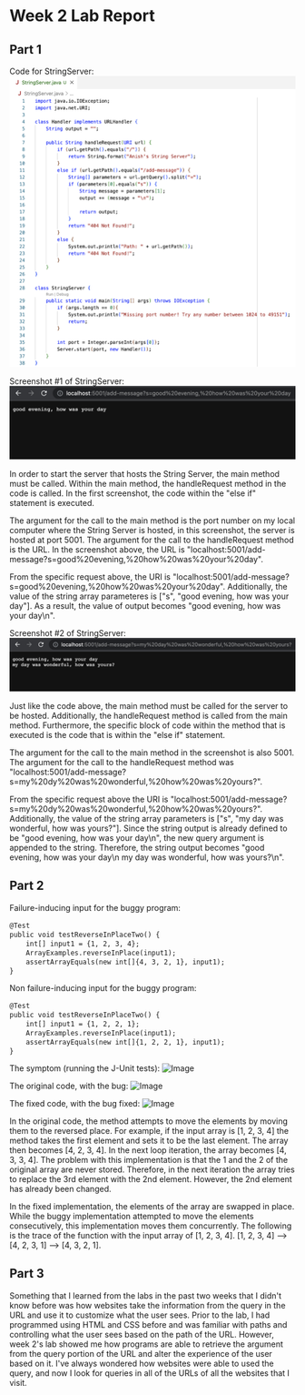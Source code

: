 # Week 2 Lab Report

## Part 1

Code for StringServer:
![Image](images/StringServer.png)

Screenshot #1 of StringServer:
![Image](images/StringServerDemo1.png)

In order to start the server that hosts the String Server, the main method must be called. Within the main method, the handleRequest method in the code is called. In the first screenshot, the code within the "else if" statement is executed.

The argument for the call to the main method is the port number on my local computer where the String Server is hosted, in this screenshot, the server is hosted at port 5001. The argument for the call to the handleRequest method is the URL. In the screenshot above, the URL is "localhost:5001/add-message?s=good%20evening,%20how%20was%20your%20day". 

From the specific request above, the URI is "localhost:5001/add-message?s=good%20evening,%20how%20was%20your%20day". Additionally, the value of the string array parameteres is ["s", "good evening, how was your day"]. As a result, the value of output becomes "good evening, how was your day\n".

Screenshot #2 of StringServer:
![Image](images/StringServerDemo2.png)

Just like the code above, the main method must be called for the server to be hosted. Additionally, the handleRequest method is called from the main method. Furthermore, the specific block of code within the method that is executed is the code that is within the "else if" statement. 

The argument for the call to the main method in the screenshot is also 5001. The argument for the call to the handleRequest method was "localhost:5001/add-message?s=my%20dy%20was%20wonderful,%20how%20was%20yours?".

From the specific request above the URI is "localhost:5001/add-message?s=my%20dy%20was%20wonderful,%20how%20was%20yours?". Additionally, the value of the string array parameters is ["s", "my day was wonderful, how was yours?"]. Since the string output is already defined to be "good evening, how was your day\n", the new query argument is appended to the string. Therefore, the string output becomes "good evening, how was your day\n my day was wonderful, how was yours?\n".

## Part 2

Failure-inducing input for the buggy program:
```
@Test
public void testReverseInPlaceTwo() {
    int[] input1 = {1, 2, 3, 4};
    ArrayExamples.reverseInPlace(input1);
    assertArrayEquals(new int[]{4, 3, 2, 1}, input1);
}
```

Non failure-inducing input for the buggy program:
```
@Test
public void testReverseInPlaceTwo() {
    int[] input1 = {1, 2, 2, 1};
    ArrayExamples.reverseInPlace(input1);
    assertArrayEquals(new int[]{1, 2, 2, 1}, input1);
}
```

The symptom (running the J-Unit tests):
![Image](TestSymptoms.png)

The original code, with the bug:
![Image](PreFix.png)

The fixed code, with the bug fixed:
![Image](PostFix.png)

In the original code, the method attempts to move the elements by moving them to the reversed place. For example, if the input array is [1, 2, 3, 4] the method takes the first element and sets it to be the last element. The array then becomes [4, 2, 3, 4]. In the next loop iteration, the array becomes [4, 3, 3, 4]. The problem with this implementation is that the 1 and the 2 of the original array are never stored. Therefore, in the next iteration the array tries to replace the 3rd element with the 2nd element. However, the 2nd element has already been changed. 

In the fixed implementation, the elements of the array are swapped in place. While the buggy implementation attempted to move the elements consecutively, this implementation moves them concurrently. The following is the trace of the function with the input array of [1, 2, 3, 4]. [1, 2, 3, 4] --> [4, 2, 3, 1] --> [4, 3, 2, 1].

## Part 3

Something that I learned from the labs in the past two weeks that I didn't know before was how websites take the information from the query in the URL and use it to customize what the user sees. Prior to the lab, I had programmed using HTML and CSS before and was familiar with paths and controlling what the user sees based on the path of the URL. However, week 2's lab showed me how programs are able to retrieve the argument from the query portion of the URL and alter the experience of the user based on it. I've always wondered how websites were able to used the query, and now I look for queries in all of the URLs of all the websites that I visit.  
